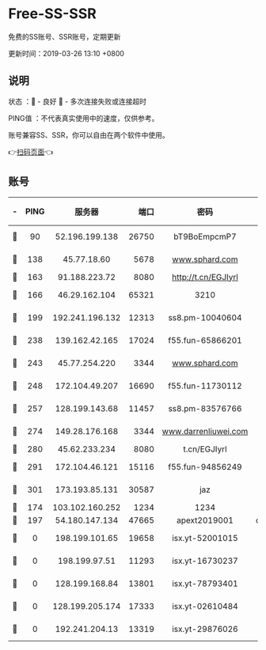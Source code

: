 # Free-SS-SSR

免费的SS账号、SSR账号，定期更新

更新时间：2019-03-26 13:10 +0800

## 说明

状态     ：🙂 - 良好 🙁 - 多次连接失败或连接超时

PING值   ：不代表真实使用中的速度，仅供参考。

账号兼容SS、SSR，你可以自由在两个软件中使用。

👉[扫码页面](https://liesauer.github.io/Free-SS-SSR/)👈

## 账号

|-|PING|服务器|端口|密码|加密方式|区域|
|:----:|:----:|:-----:|-----:|:----:|:----:|:----:|
|🙂|90|52.196.199.138|26750|bT9BoEmpcmP7|aes-256-cfb|JP|
|🙂|138|45.77.18.60|5678|www.sphard.com|aes-256-cfb|JP|
|🙂|163|91.188.223.72|8080|http://t.cn/EGJIyrl|rc4-md5|RU|
|🙂|166|46.29.162.104|65321|3210|aes-256-ctr|RU|
|🙂|199|192.241.196.132|12313|ss8.pm-10040604|aes-256-cfb|US|
|🙂|238|139.162.42.165|17024|f55.fun-65866201|aes-256-cfb|SG|
|🙂|243|45.77.254.220|3344|www.sphard.com|aes-256-cfb|SG|
|🙂|248|172.104.49.207|16690|f55.fun-11730112|aes-256-cfb|SG|
|🙂|257|128.199.143.68|11457|ss8.pm-83576766|aes-256-cfb|SG|
|🙂|274|149.28.176.168|3344|www.darrenliuwei.com|aes-256-cfb|AU|
|🙂|280|45.62.233.234|8080|t.cn/EGJIyrl|rc4-md5|CA|
|🙂|291|172.104.46.121|15116|f55.fun-94856249|aes-256-cfb|SG|
|🙂|301|173.193.85.131|30587|jaz|aes-256-cfb|US|
|🙂|174|103.102.160.252|1234|1234|rc4-md5|JP|
|🙁|197|54.180.147.134|47665|apext2019001|chacha20|KR|
|🙁|0|198.199.101.65|19658|isx.yt-52001015|aes-256-cfb|US|
|🙁|0|198.199.97.51|11293|isx.yt-16730237|aes-256-cfb|US|
|🙁|0|128.199.168.84|13801|isx.yt-78793401|aes-256-cfb|SG|
|🙁|0|128.199.205.174|17333|isx.yt-02610484|aes-256-cfb|SG|
|🙁|0|192.241.204.13|13319|isx.yt-29876026|aes-256-cfb|US|
